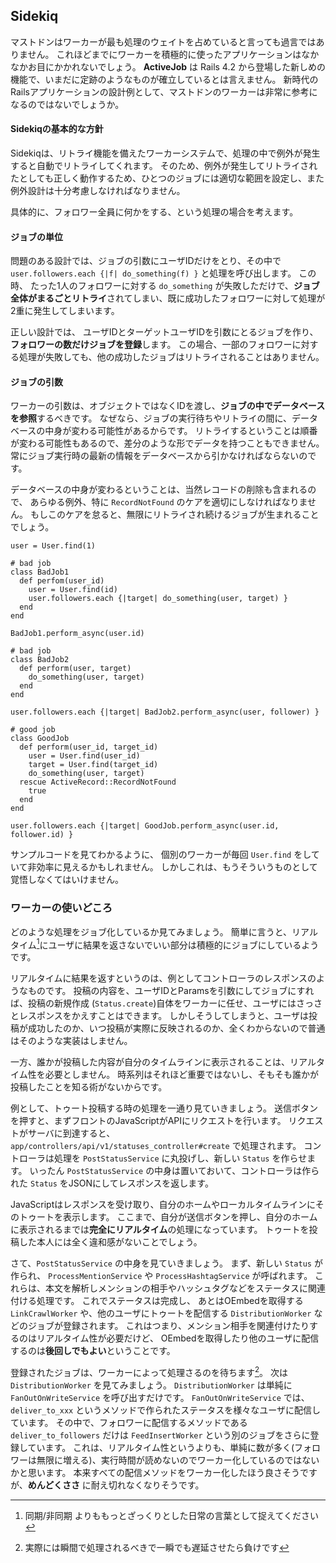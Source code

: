 ## Sidekiq

マストドンはワーカーが最も処理のウェイトを占めていると言っても過言ではありません。
これほどまでにワーカーを積極的に使ったアプリケーションはなかなかお目にかかれないでしょう。
**ActiveJob** は Rails 4.2 から登場した新しめの機能で、いまだに定跡のようなものが確立しているとは言えません。
新時代のRailsアプリケーションの設計例として、マストドンのワーカーは非常に参考になるのではないでしょうか。

#### Sidekiqの基本的な方針

Sidekiqは、リトライ機能を備えたワーカーシステムで、処理の中で例外が発生すると自動でリトライしてくれます。
そのため、例外が発生してリトライされたとしても正しく動作するため、ひとつのジョブには適切な範囲を設定し、また例外設計は十分考慮しなければなりません。

具体的に、フォロワー全員に何かをする、という処理の場合を考えます。

#### ジョブの単位

問題のある設計では、ジョブの引数にユーザIDだけをとり、その中で `user.followers.each {|f| do_something(f) }` と処理を呼び出します。
この時、 たった1人のフォロワーに対する `do_something` が失敗しただけで、**ジョブ全体がまるごとリトライ**されてしまい、既に成功したフォロワーに対して処理が2重に発生してしまいます。

正しい設計では、 ユーザIDとターゲットユーザIDを引数にとるジョブを作り、
**フォロワーの数だけジョブを登録**します。
この場合、一部のフォロワーに対する処理が失敗しても、他の成功したジョブはリトライされることはありません。

#### ジョブの引数

ワーカーの引数は、オブジェクトではなくIDを渡し、**ジョブの中でデータベースを参照**するべきです。
なぜなら、ジョブの実行待ちやリトライの間に、データベースの中身が変わる可能性があるからです。
リトライするということは順番が変わる可能性もあるので、差分のような形でデータを持つこともできません。
常にジョブ実行時の最新の情報をデータベースから引かなければならないのです。

データベースの中身が変わるということは、当然レコードの削除も含まれるので、
あらゆる例外、特に `RecordNotFound` のケアを適切にしなければなりません。
もしこのケアを怠ると、無限にリトライされ続けるジョブが生まれることでしょう。

```
user = User.find(1)

# bad job
class BadJob1
  def perfom(user_id)
    user = User.find(id)
    user.followers.each {|target| do_something(user, target) }
  end
end

BadJob1.perform_async(user.id)

# bad job
class BadJob2
  def perform(user, target)
    do_something(user, target)
  end
end

user.followers.each {|target| BadJob2.perform_async(user, follower) }

# good job
class GoodJob
  def perform(user_id, target_id)
    user = User.find(user_id)
    target = User.find(target_id)
    do_something(user, target)
  rescue ActiveRecord::RecordNotFound
    true
  end
end

user.followers.each {|target| GoodJob.perform_async(user.id, follower.id) }
```

サンプルコードを見てわかるように、 個別のワーカーが毎回 `User.find` をしていて非効率に見えるかもしれません。
しかしこれは、もうそういうものとして覚悟しなくてはいけません。

### ワーカーの使いどころ

どのような処理をジョブ化しているか見てみましょう。
簡単に言うと、リアルタイム[^1]にユーザに結果を返さないでいい部分は積極的にジョブにしているようです。

リアルタイムに結果を返すというのは、例としてコントローラのレスポンスのようなものです。
投稿の内容を、ユーザIDとParamsを引数にしてジョブにすれば、投稿の新規作成 (`Status.create`)自体をワーカーに任せ、ユーザにはさっさとレスポンスをかえすことはできます。
しかしそうしてしまうと、ユーザは投稿が成功したのか、いつ投稿が実際に反映されるのか、全くわからないので普通はそのような実装はしません。

一方、誰かが投稿した内容が自分のタイムラインに表示されることは、リアルタイム性を必要としません。
時系列はそれほど重要ではないし、そもそも誰かが投稿したことを知る術がないからです。

例として、トゥート投稿する時の処理を一通り見ていきましょう。
送信ボタンを押すと、まずフロントのJavaScriptがAPIにリクエストを行います。
リクエストがサーバに到達すると、 `app/controllers/api/v1/statuses_controller#create` で処理されます。
コントローラは処理を `PostStatusService` に丸投げし、新しい `Status` を作らせます。
いったん `PostStatusService` の中身は置いておいて、コントローラは作られた `Status` をJSONにしてレスポンスを返します。

JavaScriptはレスポンスを受け取り、自分のホームやローカルタイムラインにそのトゥートを表示します。
ここまで、自分が送信ボタンを押し、自分のホームに表示されるまでは**完全にリアルタイム**の処理になっています。
トゥートを投稿した本人には全く違和感がないことでしょう。

さて、`PostStatusService` の中身を見ていきましょう。
まず、新しい `Status` が作られ、 `ProcessMentionService` や `ProcessHashtagService` が呼ばれます。 これらは、本文を解析しメンションの相手やハッシュタグなどをステータスに関連付ける処理です。
これでステータスは完成し、 あとはOEmbedを取得する `LinkCrawlWorker` や、他のユーザにトゥートを配信する `DistributionWorker` などのジョブが登録されます。
これはつまり、メンション相手を関連付けたりするのはリアルタイム性が必要だけど、
OEmbedを取得したり他のユーザに配信するのは**後回しでもよい**ということです。

登録されたジョブは、ワーカーによって処理さるのを待ちます[^2]。
次は `DistributionWorker` を見てみましょう。
`DistributionWorker` は単純に `FanOutOnWriteService` を呼び出すだけです。
`FanOutOnWriteService` では、 `deliver_to_xxx` というメソッドで作られたステータスを様々なユーザに配信しています。
その中で、フォロワーに配信するメソッドである `deliver_to_followers` だけは `FeedInsertWorker` という別のジョブをさらに登録しています。
これは、リアルタイム性というよりも、単純に数が多く(フォロワーは無限に増える)、実行時間が読めないのでワーカー化しているのではないかと思います。
本来すべての配信メソッドをワーカー化したほう良さそうですが、**めんどくささ** に耐え切れなくなりそうです。

[^1]: 同期/非同期 よりももっとざっくりとした日常の言葉として捉えてください
[^2]: 実際には瞬間で処理されるべきで一瞬でも遅延させたら負けです
